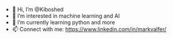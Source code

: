 - 👋 Hi, I’m @Kiboshed
- 👀 I’m interested in machine learning and AI
- 🌱 I’m currently learning python and more
- 📫 Connect with me: https://www.linkedin.com/in/markvalfer/

<!---
Kiboshed/Kiboshed is a ✨ special ✨ repository because its `README.md` (this file) appears on your GitHub profile.
You can click the Preview link to take a look at your changes.
--->
